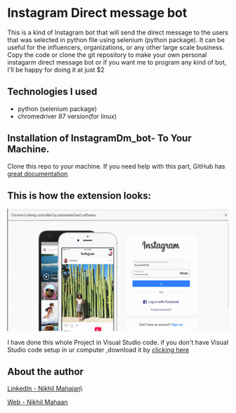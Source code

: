 # Instagram Direct message bot 

This is a kind of Instagram bot that will send the direct message to the users that was selected in python file using selenium (python package). It can be useful for the influencers, organizations, or any other large scale business. <br>
Copy the code or clone the git repository to make your own personal instagarm direct message bot or if you want me to program any kind of bot, I'll be happy for doing it at just $2

## Technologies I used

- python (selenium package)
- chromedriver 87 version(for linux)

## Installation of InstagramDm_bot- To Your Machine.

Clone this repo to your machine. If you need help with this part, GitHub has [great documentation](https://help.github.com/articles/fork-a-repo/)

## This is how the extension looks:

![](nikhil_bot.gif)

I have done this whole Project in Visual Studio code. if you don't have Visual Studio code setup in ur computer ,download it by [clicking here](https://code.visualstudio.com/Download)

## About the author

[LinkedIn - Nikhil Mahajan](https://www.linkedin.com/in/nikhil-mahajan-92b9631a0/ "Nikhil Mahajan's LinkedIn profile")\

[Web - Nikhil Mahaan](https://nikhilmahajan.netlify.app/ "Nikhil Mahajan Portfolio")

```

```
